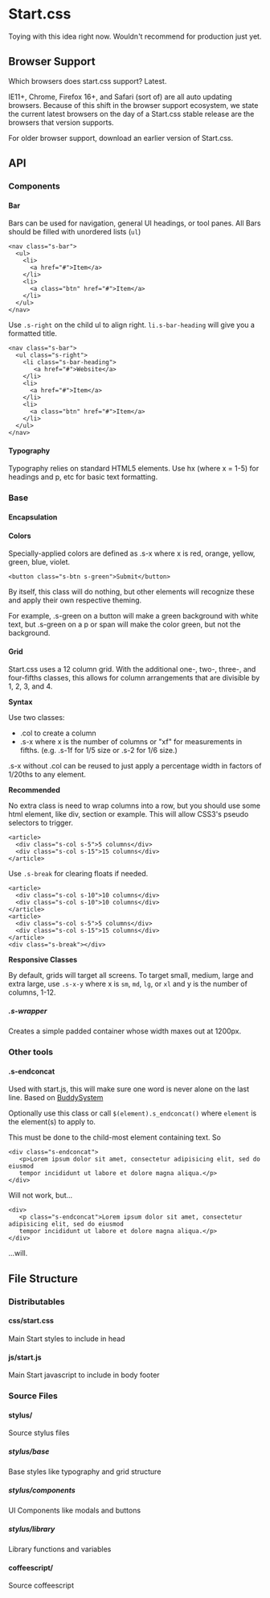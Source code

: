 Start.css
=========

Toying with this idea right now. Wouldn't recommend for production just yet.

## Browser Support

Which browsers does start.css support? Latest.

IE11+, Chrome, Firefox 16+, and Safari (sort of) are all auto updating
browsers. Because of this shift in the browser support ecosystem, we state the
current latest browsers on the day of a Start.css stable release are the
browsers that version supports.

For older browser support, download an earlier version of Start.css.

## API

### Components

#### Bar

Bars can be used for navigation, general UI headings, or tool panes. All Bars should be filled with unordered lists (``ul``)

    <nav class="s-bar">
      <ul>
        <li>
          <a href="#">Item</a>
        </li>
        <li>
          <a class="btn" href="#">Item</a>
        </li>
      </ul>
    </nav>

Use ``.s-right`` on the child ul to align right. ``li.s-bar-heading`` will give you a formatted title.

    <nav class="s-bar">
      <ul class="s-right">
        <li class="s-bar-heading">
           <a href="#">Website</a>
        </li>
        <li>
          <a href="#">Item</a>
        </li>
        <li>
          <a class="btn" href="#">Item</a>
        </li>
      </ul>
    </nav>

#### Typography

Typography relies on standard HTML5 elements.
Use hx (where x = 1-5) for headings and p, etc for basic text formatting.

### Base

#### Encapsulation

#### Colors

Specially-applied colors are defined as .s-x where x is red, orange, yellow, green, blue, violet.

    <button class="s-btn s-green">Submit</button>

By itself, this class will do nothing, but other elements will recognize these and apply their own respective theming.

For example, .s-green on a button will make a green background with white text, but .s-green on a p or span will make the color green, but not the background.

#### Grid

Start.css uses a 12 column grid.
With the additional one-, two-, three-, and four-fifths classes, this allows for column arrangements that are divisible by 1, 2, 3, and 4.

**Syntax**

Use two classes:
* .col to create a column
* .s-x where x is the number of columns or "xf" for measurements in fifths. (e.g. .s-1f for 1/5 size or .s-2 for 1/6 size.)

.s-x without .col can be reused to just apply a percentage width in factors of
1/20ths to any element.

**Recommended**

No extra class is need to wrap columns into a row, but you should use some html
element, like div, section or example. This will allow CSS3's pseudo selectors
to trigger.

    <article>
      <div class="s-col s-5">5 columns</div>
      <div class="s-col s-15">15 columns</div>
    </article>

Use ``.s-break`` for clearing floats if needed.

    <article>
      <div class="s-col s-10">10 columns</div>
      <div class="s-col s-10">10 columns</div>
    </article>
    <article>
      <div class="s-col s-5">5 columns</div>
      <div class="s-col s-15">15 columns</div>
    </article>
    <div class="s-break"></div>

**Responsive Classes**

By default, grids will target all screens. To target small, medium, large and extra large, use ``.s-x-y`` where x is ``sm``, ``md``, ``lg``, or ``xl`` and y is the number of columns, 1-12.

##### .s-wrapper

Creates a simple padded container whose width maxes out at 1200px.

### Other tools

#### .s-endconcat

Used with start.js, this will make sure one word is never alone on the last line. Based on [BuddySystem](http://codepen.io/ajkochanowicz/pen/ezEmp)

Optionally use this class or call ``$(element).s_endconcat()`` where ``element`` is the element(s) to apply to.

This must be done to the child-most element containing text. So

    <div class="s-endconcat">
       <p>Lorem ipsum dolor sit amet, consectetur adipisicing elit, sed do eiusmod
       tempor incididunt ut labore et dolore magna aliqua.</p>
    </div>

Will not work, but... 

    <div>
       <p class="s-endconcat">Lorem ipsum dolor sit amet, consectetur adipisicing elit, sed do eiusmod
       tempor incididunt ut labore et dolore magna aliqua.</p>
    </div>

...will.

## File Structure

### Distributables

#### css/start.css

Main Start styles to include in head

#### js/start.js

Main Start javascript to include in body footer

### Source Files

#### stylus/

Source stylus files

##### stylus/base

Base styles like typography and grid structure

##### stylus/components

UI Components like modals and buttons

##### stylus/library

Library functions and variables

#### coffeescript/

Source coffeescript
